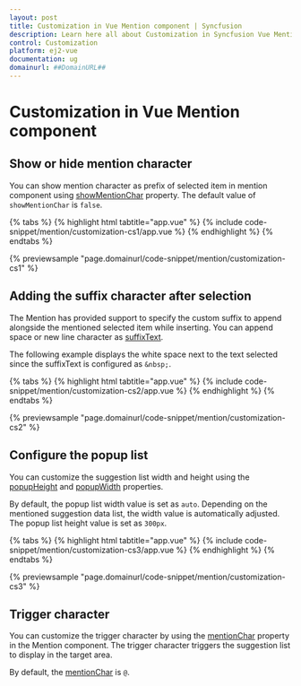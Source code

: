 ```yaml
---
layout: post
title: Customization in Vue Mention component | Syncfusion
description: Learn here all about Customization in Syncfusion Vue Mention component of Syncfusion Essential JS 2 and more.
control: Customization 
platform: ej2-vue
documentation: ug
domainurl: ##DomainURL##
---
```


# Customization in Vue Mention component

## Show or hide mention character

You can show mention character as prefix of selected item in mention component using [showMentionChar](https://ej2.syncfusion.com/vue/documentation/api/mention/#showmentionchar) property. The default value of `showMentionChar` is `false`.

{% tabs %}
{% highlight html tabtitle="app.vue" %}
{% include code-snippet/mention/customization-cs1/app.vue %}
{% endhighlight %}
{% endtabs %}
        
{% previewsample "page.domainurl/code-snippet/mention/customization-cs1" %}

## Adding the suffix character after selection

The Mention has provided support to specify the custom suffix to append alongside the mentioned selected item while inserting. You can append space or new line character as [suffixText](https://ej2.syncfusion.com/vue/documentation/api/mention/#suffixtext).

The following example displays the white space next to the text selected since the suffixText is configured as `&nbsp;`.

{% tabs %}
{% highlight html tabtitle="app.vue" %}
{% include code-snippet/mention/customization-cs2/app.vue %}
{% endhighlight %}
{% endtabs %}
        
{% previewsample "page.domainurl/code-snippet/mention/customization-cs2" %}

## Configure the popup list

You can customize the suggestion list width and height using the [popupHeight](https://ej2.syncfusion.com/vue/documentation/api/mention/#popupheight) and [popupWidth](https://ej2.syncfusion.com/vue/documentation/api/mention/#popupwidth) properties.

By default, the popup list width value is set as `auto`. Depending on the mentioned suggestion data list, the width value is automatically adjusted. The popup list height value is set as `300px`.

{% tabs %}
{% highlight html tabtitle="app.vue" %}
{% include code-snippet/mention/customization-cs3/app.vue %}
{% endhighlight %}
{% endtabs %}
        
{% previewsample "page.domainurl/code-snippet/mention/customization-cs3" %}

## Trigger character

You can customize the trigger character by using the [mentionChar](https://ej2.syncfusion.com/vue/documentation/api/mention/#mentionchar) property in the Mention component. The trigger character triggers the suggestion list to display in the target area.

By default, the [mentionChar](https://ej2.syncfusion.com/vue/documentation/api/mention/#mentionchar) is `@`.
